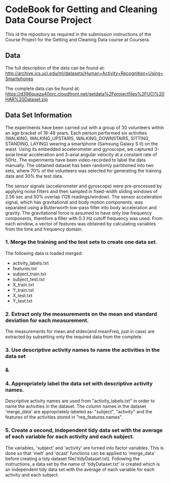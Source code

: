 # CodeBook for Getting and Cleaning Data Course Project

This id the repository as required in the submission instructions of the Course Project for the Getting and Cleaning Data course at Coursera.

## Data
The full description of the data can be found at:
http://archive.ics.uci.edu/ml/datasets/Human+Activity+Recognition+Using+Smartphones

The complete data can be found at:
https://d396qusza40orc.cloudfront.net/getdata%2Fprojectfiles%2FUCI%20HAR%20Dataset.zip

## Data Set Information
The experiments have been carried out with a group of 30 volunteers within an age bracket of 19-48 years. Each person performed six activities (WALKING, WALKING_UPSTAIRS, WALKING_DOWNSTAIRS, SITTING, STANDING, LAYING) wearing a smartphone (Samsung Galaxy S II) on the waist. Using its embedded accelerometer and gyroscope, we captured 3-axial linear acceleration and 3-axial angular velocity at a constant rate of 50Hz. The experiments have been video-recorded to label the data manually. The obtained dataset has been randomly partitioned into two sets, where 70% of the volunteers was selected for generating the training data and 30% the test data. 

The sensor signals (accelerometer and gyroscope) were pre-processed by applying noise filters and then sampled in fixed-width sliding windows of 2.56 sec and 50% overlap (128 readings/window). The sensor acceleration signal, which has gravitational and body motion components, was separated using a Butterworth low-pass filter into body acceleration and gravity. The gravitational force is assumed to have only low frequency components, therefore a filter with 0.3 Hz cutoff frequency was used. From each window, a vector of features was obtained by calculating variables from the time and frequency domain.

### 1. Merge the training and the test sets to create one data set.
The following data is loaded merged:
- activity_labels.txt
- features.txt
- subject_train.txt
- subject_test.txt
- X_train.txt
- Y_train.txt
- X_test.txt
- Y_test.txt

### 2. Extract only the measurements on the mean and standard deviation for each measurement. 
The measurements for mean and stdev(and meanFreq, just in case) are extracted by subsetting only the required data from the complete.

### 3. Use descriptive activity names to name the activities in the data set
### &
### 4. Appropriately label the data set with descriptive activity names.
Descriptive activity names are used from "activity_labels.txt" in order to name the activities in the dataset. The column names in the dataset 'merge_data' are appropriately labeled as: "subject", "activity" and the features of the activities stored in "req_features.names".

### 5. Create a second, independent tidy data set with the average of each variable for each activity and each subject. 
The variables, 'subject' and 'activity' are turned into factor variables. This is done so that 'melt' and 'dcast' functions can be applied to 'merge_data' before creating a tidy dataset file('tidyDataset.txt).
Following the instructions, a data set by the name of 'tidyDataset.txt' is created which is an independent tidy data set with the average of each variable for each activity and each subject.